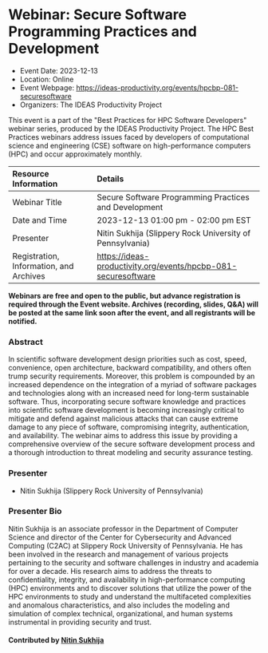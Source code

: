 # Webinar: Secure Software Programming Practices and Development

- Event Date: 2023-12-13
- Location: Online
- Event Webpage: <https://ideas-productivity.org/events/hpcbp-081-securesoftware>
- Organizers: The IDEAS Productivity Project

This event is a part of the "Best Practices for HPC Software
Developers" webinar series, produced by the IDEAS Productivity
Project. The HPC Best Practices webinars address issues faced by
developers of computational science and engineering (CSE) software on
high-performance computers (HPC) and occur approximately monthly.

Resource Information | Details
:--- | :---			   
Webinar Title | Secure Software Programming Practices and Development
Date and Time | 2023-12-13 01:00 pm - 02:00 pm EST
Presenter | Nitin Sukhija (Slippery Rock University of Pennsylvania)
Registration, Information, and Archives | 	<https://ideas-productivity.org/events/hpcbp-081-securesoftware>	   

**Webinars are free and open to the public, but advance registration is required through the Event website. Archives (recording, slides, Q&A) will be posted at the same link soon after the event, and all registrants will be notified.**

### Abstract

<p>In scientific software development design priorities such as cost, speed, convenience, open architecture, backward compatibility, and others often trump security requirements. Moreover, this problem is compounded by an increased dependence on the integration of a myriad of software packages and technologies along with an increased need for long-term sustainable software. Thus, incorporating secure software knowledge and practices into scientific software development is becoming increasingly critical to mitigate and defend against malicious attacks that can cause extreme damage to any piece of software, compromising integrity, authentication, and availability. The webinar aims to address this issue by providing a comprehensive overview of the secure software development process and a thorough introduction to threat modeling and security assurance testing.</p>

### Presenter

- Nitin Sukhija (Slippery Rock University of Pennsylvania)

### Presenter Bio

<p>Nitin Sukhija is an associate professor in the Department of Computer Science and director of the Center for Cybersecurity and Advanced Computing (C2AC) at Slippery Rock University of Pennsylvania. He has been involved in the research and management of various projects pertaining to the security and software challenges in industry and academia for over a decade. His research aims to address the threats to confidentiality, integrity, and availability in high-performance computing (HPC) environments and to discover solutions that utilize the power of the HPC environments to study and understand the multifaceted complexities and anomalous characteristics, and also includes the modeling and simulation of complex technical, organizational, and human systems instrumental in providing security and trust.</p>

#### Contributed by [Nitin Sukhija](https://github.com/SukhijaNitin)


<!---
Publish: yes
Topics: software engineering, software process improvement, online learning
--->
